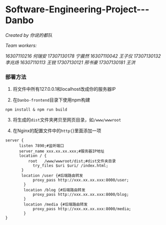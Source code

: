 # Software-Engineering-Project---Danbo

*Created by 你说的都队*

*Team workers:*

*16307110216 何瑞安
17307130178 宁晨然
16307110042 王子仪
17307130132 李兆炀
16307110113 王锐
17307130121 邢书豪
17307130181 王洪*

### 部署方法

1. 将文件中所有127.0.0.1和localhost改成你的服务器IP

2. 在`Danbo-frontend`目录下使用npm构建

```
npm install & npm run build
```

3. 将生成的`dist`文件夹拷贝至网页目录，如`/www/wwwroot`

4. 在Nginx的配置文件中的`http{`}里面添加一项

```
server {
      listen 7890;#监听端口
      server_name xxx.xx.xx.xxx;#服务器IP地址
      location / {
          root   /www/wwwroot/dist;#dist文件夹目录
            try_files $uri $uri/ /index.html;
       }
       location /user {#后端路由转发
            proxy_pass http://xxx.xx.xx.xxx:8000/user;
        } 
        location /blog {#后端路由转发
            proxy_pass http://xxx.xx.xx.xxx:8000/blog;
        } 
        location /media {#后端路由转发
            proxy_pass http://xxx.xx.xx.xxx:8000/media;
        } 
}
```
